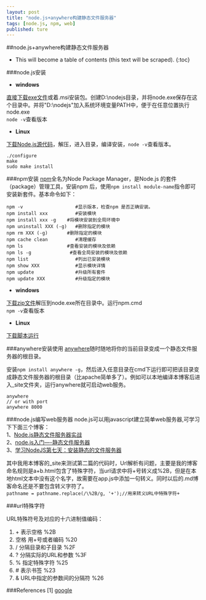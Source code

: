 ```yaml
---
layout: post
title: "node.js+anywhere构建静态文件服务器"
tags: [node.js, npm, web]
published: ture
---
```



##node.js+anywhere构建静态文件服务器

- This will become a table of contents (this text will be scraped).
{:toc}

###node.js安装
- **windows**

[直接下载exe文件](http://nodejs.org/download/)或着.msi安装包。创建D:\nodejs目录，并将node.exe保存在这个目录中。并将"D:\nodejs"加入系统环境变量PATH中，便于在任意位置执行node.exe  
`node -v`查看版本

- **Linux**

[下载Node.js源代码](http://nodejs.org/download/)，解压，进入目录，编译安装，`node -v`查看版本。

~~~~
./configure
make
sudo make install
~~~~

###npm安装
[npm](https://github.com/isaacs/npm)全名为Node Package Manager，是Node.js 的套件（package）管理工具，安装npm 后，使用`npm install module-name`指令即可安装新套件。基本命令如下：  

~~~~
npm -v                   #显示版本，检查npm 是否正确安装。
npm install xxx 		 #安装模块
npm install xxx -g 	  #将模块安装到全局环境中
npm uninstall XXX (-g)   #删除指定的模块
npm rm XXX (-g)		  #删除指定的模块
npm cache clean 		 #清理缓存
npm ls 				  #查看安装的模块及依赖
npm ls -g 			   #查看全局安装的模块及依赖
npm list                 #列出已安装模块
npm show XXX        	 #显示模块详情
npm update               #升级所有套件
npm update XXX           #升级指定的模块
~~~~
- **windows**

[下载zip文件](http://nodejs.org/dist/npm/)解压到node.exe所在目录中。运行npm.cmd  
`npm -v`查看版本

- **Linux**

[下载脚本运行](https://npmjs.org/install.sh)

###anywhere安装使用
[anywhere](https://npmjs.org/package/anywhere)随时随地将你的当前目录变成一个静态文件服务器的根目录。

安装`npm install anywhere -g`，然后进入任意目录在cmd下运行即可把该目录变成静态文件服务器的根目录（比apache简单多了）。例如可以本地编译本博客后进入_site文件夹，运行anywhere就可启动web服务。

~~~~
anywhere
// or with port
anywhere 8000
~~~~

###node.js编写web服务器
node.js可以用javascript建立简单web服务器,可学习下下面三个博客：  
1、[Node.js静态文件服务器实战](http://www.oschina.net/question/12_31866)  
2、[node.js入门—-静态文件服务器](http://www.jiangkunlun.com/2012/09/nodejs_%E9%9D%99%E6%80%81_%E6%9C%8D%E5%8A%A1%E5%99%A8/)  
3、[学习NodeJS第七天：安装静态的文件服务器](http://blog.csdn.net/zhangxin09/article/details/8133184)  

其中我用本博客的_site来测试第二篇的代码时，Url解析有问题，主要是我的博客命名规则是a+b.html包含了特殊字符，当url请求中将+号转义成%2B，但是在本地html文本中没有这个名字，故需要在app.js中添加一句转义。同时以后的.md博客命名还是不要包含转义字符了。  
`pathname = pathname.replace(/\%2B/g, '+');//用来转义URL中特殊字符+`

###url特殊字符

URL特殊符号及对应的十六进制值编码：

1. \+ 表示空格 %2B
2. 空格 用+号或者编码  %20
3. /  分隔目录和子目录  %2F 
4. ?  分隔实际的URL和参数  %3F 
5. % 指定特殊字符 %25 
6. \# 表示书签 %23 
7. & URL中指定的参数间的分隔符 %26 

###References
[1] [google][r1]

[r1]: http://google.com "显示google主页"
